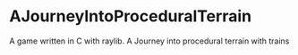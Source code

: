 # AJourneyIntoProceduralTerrain
A game written in C with raylib. A Journey into procedural terrain with trains
